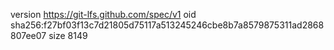 version https://git-lfs.github.com/spec/v1
oid sha256:f27bf03f13c7d21805d75117a513245246cbe8b7a8579875311ad2868807ee07
size 8149
